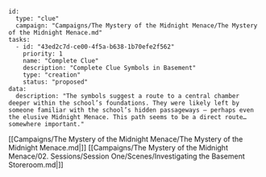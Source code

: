 
```RpgManager4
id: 
  type: "clue"
  campaign: "Campaigns/The Mystery of the Midnight Menace/The Mystery of the Midnight Menace.md"
tasks: 
  - id: "43ed2c7d-ce00-4f5a-b638-1b70efe2f562"
    priority: 1
    name: "Complete Clue"
    description: "Complete Clue Symbols in Basement"
    type: "creation"
    status: "proposed"
data: 
  description: "The symbols suggest a route to a central chamber deeper within the school’s foundations. They were likely left by someone familiar with the school’s hidden passageways — perhaps even the elusive Midnight Menace. This path seems to be a direct route… somewhere important."
```


[[Campaigns/The Mystery of the Midnight Menace/The Mystery of the Midnight Menace.md|]]
[[Campaigns/The Mystery of the Midnight Menace/02. Sessions/Session One/Scenes/Investigating the Basement Storeroom.md|]]